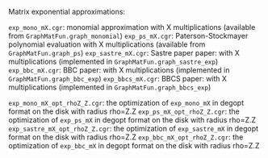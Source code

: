 Matrix exponential approximations:

`exp_mono_mX.cgr`: monomial approximation with X multiplications (available from `GraphMatFun.graph_monomial`)
`exp_ps_mX.cgr`: Paterson-Stockmayer polynomial evaluation with X multiplications (available from `GraphMatFun.graph_ps`)
`exp_sastre_mX.cgr`: Sastre paper paper: with X multiplications (implemented in `GraphMatFun.graph_sastre_exp`)
`exp_bbc_mX.cgr`: BBC paper: with X multiplications (implemented in `GraphMatFun.graph_bbc_exp`)
`exp_bbcs_mX.cgr`: BBCS paper: with X multiplications (implemented in `GraphMatFun.graph_bbcs_exp`)


`exp_mono_mX_opt_rhoZ_Z.cgr`: the optimization of `exp_mono_mX` in degopt format on the disk with radius rho=Z.Z
`exp_ps_mX_opt_rhoZ_Z.cgr`: the optimization of `exp_ps_mX` in degopt format on the disk with radius rho=Z.Z
`exp_sastre_mX_opt_rhoZ_Z.cgr`: the optimization of `exp_sastre_mX` in degopt format on the disk with radius rho=Z.Z
`exp_bbc_mX_opt_rhoZ_Z.cgr`: the optimization of `exp_bbc_mX` in degopt format on the disk with radius rho=Z.Z
